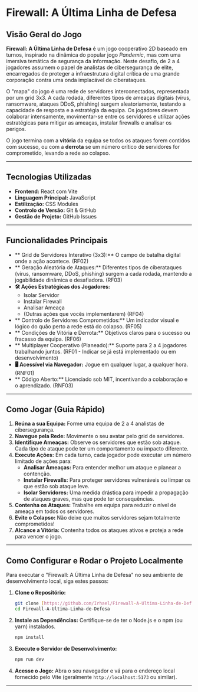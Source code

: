 #  Firewall: A Última Linha de Defesa 

##  Visão Geral do Jogo

**Firewall: A Última Linha de Defesa** é um jogo cooperativo 2D baseado em turnos, inspirado na dinâmica do popular jogo *Pandemic*, mas com uma imersiva temática de segurança da informação. Neste desafio, de 2 a 4 jogadores assumem o papel de analistas de cibersegurança de elite, encarregados de proteger a infraestrutura digital crítica de uma grande corporação contra uma onda implacável de ciberataques.

O "mapa" do jogo é uma rede de servidores interconectados, representada por um grid 3x3. A cada rodada, diferentes tipos de ameaças digitais (vírus, ransomware, ataques DDoS, phishing) surgem aleatoriamente, testando a capacidade de resposta e a estratégia da equipa. Os jogadores devem colaborar intensamente, movimentar-se entre os servidores e utilizar ações estratégicas para mitigar as ameaças, instalar firewalls e analisar os perigos.

O jogo termina com a **vitória** da equipa se todos os ataques forem contidos com sucesso, ou com a **derrota** se um número crítico de servidores for comprometido, levando a rede ao colapso.

---

##  Tecnologias Utilizadas

* **Frontend:** React com Vite
* **Linguagem Principal:** JavaScript 
* **Estilização:** CSS Modules 
* **Controlo de Versão:** Git & GitHub
* **Gestão de Projeto:** GitHub Issues


---

##  Funcionalidades Principais

* ** Grid de Servidores Interativo (3x3):** O campo de batalha digital onde a ação acontece. (RF02)
* ** Geração Aleatória de Ataques:** Diferentes tipos de ciberataques (vírus, ransomware, DDoS, phishing) surgem a cada rodada, mantendo a jogabilidade dinâmica e desafiadora. (RF03)
* **🛠 Ações Estratégicas dos Jogadores:**
    * Isolar Servidor
    * Instalar Firewall
    * Analisar Ameaça
    * (Outras ações que vocês implementarem) (RF04)
* ** Controlo de Servidores Comprometidos:** Um indicador visual e lógico do quão perto a rede está do colapso. (RF05)
* ** Condições de Vitória e Derrota:** Objetivos claros para o sucesso ou fracasso da equipa. (RF06)
* ** Multiplayer Cooperativo (Planeado):** Suporte para 2 a 4 jogadores trabalhando juntos. (RF01 - Indicar se já está implementado ou em desenvolvimento)
* **🖥 Acessível via Navegador:** Jogue em qualquer lugar, a qualquer hora. (RNF01)
* ** Código Aberto:** Licenciado sob MIT, incentivando a colaboração e o aprendizado. (RNF03)

---

##  Como Jogar (Guia Rápido)

1.  **Reúna a sua Equipa:** Forme uma equipa de 2 a 4 analistas de cibersegurança.
2.  **Navegue pela Rede:** Movimente o seu avatar pelo grid de servidores.
3.  **Identifique Ameaças:** Observe os servidores que estão sob ataque. Cada tipo de ataque pode ter um comportamento ou impacto diferente.
4.  **Execute Ações:** Em cada turno, cada jogador pode executar um número limitado de ações para:
    * **Analisar Ameaças:** Para entender melhor um ataque e planear a contenção.
    * **Instalar Firewalls:** Para proteger servidores vulneráveis ou limpar os que estão sob ataque leve.
    * **Isolar Servidores:** Uma medida drástica para impedir a propagação de ataques graves, mas que pode ter consequências.
5.  **Contenha os Ataques:** Trabalhe em equipa para reduzir o nível de ameaça em todos os servidores.
6.  **Evite o Colapso:** Não deixe que muitos servidores sejam totalmente comprometidos!
7.  **Alcance a Vitória:** Contenha todos os ataques ativos e proteja a rede para vencer o jogo.

---

##  Como Configurar e Rodar o Projeto Localmente

Para executar o "Firewall: A Última Linha de Defesa" no seu ambiente de desenvolvimento local, siga estes passos:

1.  **Clone o Repositório:**
    ```bash
    git clone [https://github.com/Irhael/Firewall-A-Ultima-Linha-de-Defesa.git]
    cd Firewall-A-Ultima-Linha-de-Defesa
    ```

2.  **Instale as Dependências:**
    Certifique-se de ter o Node.js e o npm (ou yarn) instalados.
    ```bash
    npm install
    ```

3.  **Execute o Servidor de Desenvolvimento:**
    ```bash
    npm run dev
    ```
    

4.  **Acesse o Jogo:**
    Abra o seu navegador e vá para o endereço local fornecido pelo Vite (geralmente `http://localhost:5173` ou similar).

---
